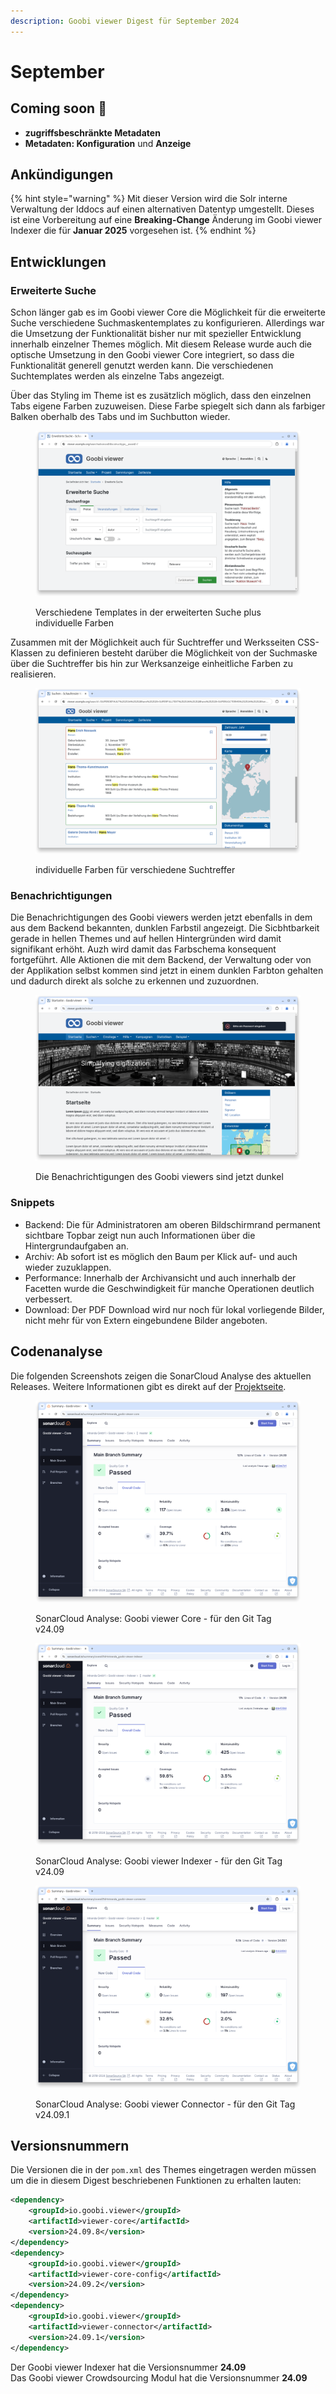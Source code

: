 ```yaml
---
description: Goobi viewer Digest für September 2024
---
```


# September

## Coming soon :rocket:

* **zugriffsbeschränkte Metadaten**
* **Metadaten: Konfiguration** und **Anzeige**

## Ankündigungen

{% hint style="warning" %}
Mit dieser Version wird die Solr interne Verwaltung der Iddocs auf einen alternativen Datentyp umgestellt. Dieses ist eine Vorbereitung auf eine **Breaking-Change** Änderung im Goobi viewer Indexer die für **Januar 2025** vorgesehen ist.
{% endhint %}

## Entwicklungen

### Erweiterte Suche

Schon länger gab es im Goobi viewer Core die Möglichkeit für die erweiterte Suche verschiedene Suchmaskentemplates zu konfigurieren. Allerdings war die Umsetzung der Funktionalität bisher nur mit spezieller Entwicklung innerhalb einzelner Themes möglich. Mit diesem Release wurde auch die optische Umsetzung in den Goobi viewer Core integriert, so dass die Funktionalität generell genutzt werden kann. Die verschiedenen Suchtemplates werden als einzelne Tabs angezeigt.

Über das Styling im Theme ist es zusätzlich möglich, dass den einzelnen Tabs eigene Farben zuzuweisen. Diese Farbe spiegelt sich dann als farbiger Balken oberhalb des Tabs und im Suchbutton wieder.

<figure><img src="../.gitbook/assets/24.09_DE_advanced-search-templates.png" alt=""><figcaption><p>Verschiedene Templates in der erweiterten Suche plus individuelle Farben</p></figcaption></figure>

Zusammen mit der Möglichkeit auch für Suchtreffer und Werksseiten CSS-Klassen zu definieren besteht darüber die Möglichkeit von der Suchmaske über die Suchtreffer bis hin zur Werksanzeige einheitliche Farben zu realisieren.

<figure><img src="../.gitbook/assets/24.09_DE_colors-for-different-entities.png" alt=""><figcaption><p>individuelle Farben für verschiedene Suchtreffer</p></figcaption></figure>

### Benachrichtigungen

Die Benachrichtigungen des Goobi viewers werden jetzt ebenfalls in dem aus dem Backend bekannten, dunklen Farbstil angezeigt. Die Sicbhtbarkeit gerade in hellen Themes und auf hellen Hintergründen wird damit signifikant erhöht. Auzh wird damit das Farbschema konsequent fortgeführt. Alle Aktionen die mit dem Backend, der Verwaltung oder von der Applikation selbst kommen sind jetzt in einem dunklen Farbton gehalten und dadurch direkt als solche zu erkennen und zuzuordnen.

<figure><img src="../.gitbook/assets/24.09_DE_dark-alerts.png" alt=""><figcaption><p>Die Benachrichtigungen des Goobi viewers sind jetzt dunkel</p></figcaption></figure>

### Snippets

* Backend: Die für Administratoren am oberen Bildschirmrand permanent sichtbare Topbar zeigt nun auch Informationen über die Hintergrundaufgaben an.
* Archiv: Ab sofort ist es möglich den Baum per Klick auf- und auch wieder zuzuklappen.
* Performance: Innerhalb der Archivansicht und auch innerhalb der Facetten wurde die Geschwindigkeit für manche Operationen deutlich verbessert.
* Download: Der PDF Download wird nur noch für lokal vorliegende Bilder, nicht mehr für von Extern eingebundene Bilder angeboten.

## Codenanalyse

Die folgenden Screenshots zeigen die SonarCloud Analyse des aktuellen Releases. Weitere Informationen gibt es direkt auf der [Projektseite](https://sonarcloud.io/organizations/intranda/projects).

<figure><img src="../.gitbook/assets/24.09_sonar-core.png" alt=""><figcaption><p>SonarCloud Analyse: Goobi viewer Core - für den Git Tag v24.09</p></figcaption></figure>

<figure><img src="../.gitbook/assets/24.09_sonar_indexer.png" alt=""><figcaption><p>SonarCloud Analyse: Goobi viewer Indexer - für den Git Tag v24.09</p></figcaption></figure>

<figure><img src="../.gitbook/assets/24.09_sonar-connector.png" alt=""><figcaption><p>SonarCloud Analyse: Goobi viewer Connector - für den Git Tag v24.09.1</p></figcaption></figure>

## Versionsnummern

Die Versionen die in der `pom.xml` des Themes eingetragen werden müssen um die in diesem Digest beschriebenen Funktionen zu erhalten lauten:

```xml
<dependency>
    <groupId>io.goobi.viewer</groupId>
    <artifactId>viewer-core</artifactId>
    <version>24.09.8</version>
</dependency>
<dependency>
    <groupId>io.goobi.viewer</groupId>
    <artifactId>viewer-core-config</artifactId>
    <version>24.09.2</version>
</dependency>
<dependency>
    <groupId>io.goobi.viewer</groupId>
    <artifactId>viewer-connector</artifactId>
    <version>24.09.1</version>
</dependency>
```

Der Goobi viewer Indexer hat die Versionsnummer **24.09**\
Das Goobi viewer Crowdsourcing Modul hat die Versionsnummer **24.09**
